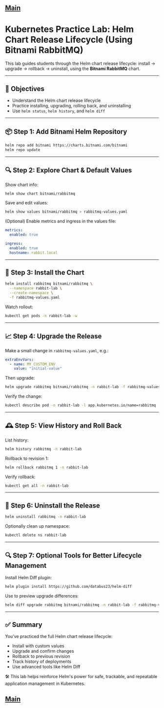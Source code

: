[Main](../README.md)
---

# Kubernetes Practice Lab: Helm Chart Release Lifecycle (Using Bitnami RabbitMQ)

This lab guides students through the Helm chart release lifecycle: install → upgrade → rollback → uninstall, using the **Bitnami RabbitMQ** chart.

---

## 🎯 Objectives

* Understand the Helm chart release lifecycle
* Practice installing, upgrading, rolling back, and uninstalling
* Use `helm status`, `helm history`, and `helm diff`

---

## 📦 Step 1: Add Bitnami Helm Repository

```bash
helm repo add bitnami https://charts.bitnami.com/bitnami
helm repo update
```

---

## 🔍 Step 2: Explore Chart & Default Values

Show chart info:

```bash
helm show chart bitnami/rabbitmq
```

Save and edit values:

```bash
helm show values bitnami/rabbitmq > rabbitmq-values.yaml
```

(Optional) Enable metrics and ingress in the values file:

```yaml
metrics:
  enabled: true

ingress:
  enabled: true
  hostname: rabbit.local
```

---

## 🚀 Step 3: Install the Chart

```bash
helm install rabbitmq bitnami/rabbitmq \
  --namespace rabbit-lab \
  --create-namespace \
  -f rabbitmq-values.yaml
```

Watch rollout:

```bash
kubectl get pods -n rabbit-lab -w
```

---

## 📈 Step 4: Upgrade the Release

Make a small change in `rabbitmq-values.yaml`, e.g.:

```yaml
extraEnvVars:
  - name: MY_CUSTOM_ENV
    value: "initial-value"
```

Then upgrade:

```bash
helm upgrade rabbitmq bitnami/rabbitmq -n rabbit-lab -f rabbitmq-values.yaml
```

Verify the change:

```bash
kubectl describe pod -n rabbit-lab -l app.kubernetes.io/name=rabbitmq
```

---

## 🕰️ Step 5: View History and Roll Back

List history:

```bash
helm history rabbitmq -n rabbit-lab
```

Rollback to revision 1:

```bash
helm rollback rabbitmq 1 -n rabbit-lab
```

Verify rollback:

```bash
kubectl get all -n rabbit-lab
```

---

## 🧼 Step 6: Uninstall the Release

```bash
helm uninstall rabbitmq -n rabbit-lab
```

Optionally clean up namespace:

```bash
kubectl delete ns rabbit-lab
```

---

## 🔍 Step 7: Optional Tools for Better Lifecycle Management

Install Helm Diff plugin:

```bash
helm plugin install https://github.com/databus23/helm-diff
```

Use to preview upgrade differences:

```bash
helm diff upgrade rabbitmq bitnami/rabbitmq -n rabbit-lab -f rabbitmq-values.yaml
```

---

## ✅ Summary

You’ve practiced the full Helm chart release lifecycle:

* Install with custom values
* Upgrade and confirm changes
* Rollback to previous revision
* Track history of deployments
* Use advanced tools like Helm Diff

🛠 This lab helps reinforce Helm's power for safe, trackable, and repeatable application management in Kubernetes.


[Main](../README.md)
---